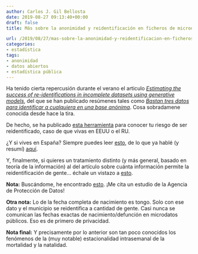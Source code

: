 ```yaml
---
author: Carlos J. Gil Bellosta
date: 2019-08-27 09:13:40+00:00
draft: false
title: Más sobre la anonimidad y reidentificación en ficheros de microdatos

url: /2019/08/27/mas-sobre-la-anonimidad-y-reidentificacion-en-ficheros-de-microdatos/
categories:
- estadística
tags:
- anonimidad
- datos abiertos
- estadística pública
---
```





Ha tenido cierta repercusión durante el verano el articulo _[Estimating the success of re-identifications in incomplete datasets using generative models](https://www.nature.com/articles/s41467-019-10933-3)_, del que se han publicado resúmenes tales como _[Bastan tres datos para identificar a cualquiera en una base anónima](https://www.technologyreview.es/s/11326/bastan-tres-datos-para-identificar-cualquiera-en-una-base-anonima)_. Cosa sobradamene conocida desde hace la tira.







De hecho, se ha publicado [esta herramienta](https://cpg.doc.ic.ac.uk/individual-risk/) para conocer tu riesgo de ser reidentificado, caso de que vivas en EEUU o el RU.







¿Y si vives en España? Siempre puedes leer [esto](http://www.seio.es/BEIO/Microdata-and-k-anonymity-a-quantitative-approach-in-the-Spanish-context.html), de lo que ya hablé (y resumí) [aquí](https://www.datanalytics.com/2013/02/06/anonimidad-en-ficheros-de-microdatos-un-estudio-en-el-contexto-espanol/).







Y, finalmente, si quieres un tratamiento distinto (y más general, basado en teoría de la información) al del artículo sobre cuánta información permite la reidentificación de gente... échale un vistazo a [esto](https://www.datanalytics.com/2011/09/22/anonimidad-y-cantidad-de-informacion/).







**Nota:** Buscándome, he encontrado [esto](https://www.aepd.es/media/notas-tecnicas/nota-tecnica-kanonimidad.pdf). ¡Me cita un estudio de la Agencia de Protección de Datos!







**Otra nota:** Lo de la fecha completa de nacimiento es tongo. Solo con ese dato y el municipio se reidentifica a cantidad de gente. Casi nunca se comunican las fechas exactas de nacimiento/defunción en microdatos públicos. Eso es de primero de privacidad.







**Nota final:** Y precisamente por lo anterior son tan poco conocidos los fenómenos de la (muy notable) estacionalidad intrasemanal de la mortalidad y la natalidad.




